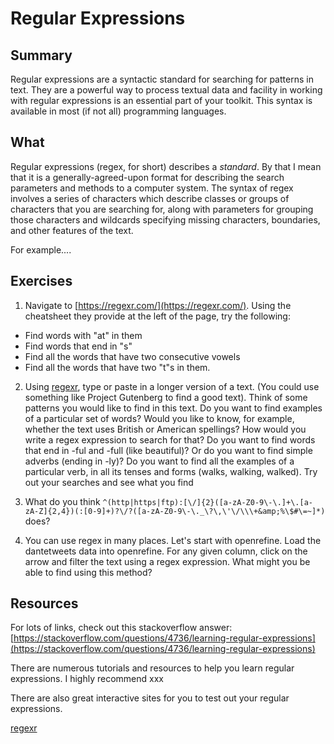 # Regular Expressions

## Summary

Regular expressions are a syntactic standard for searching for patterns in text. They are a powerful way to process textual data and facility in working with regular expressions is an essential part of your toolkit. This syntax is available in most (if not all) programming languages. 

## What

Regular expressions (regex, for short) describes a _standard_. By that I mean that it is a generally-agreed-upon format for describing the search parameters and methods to a computer system. The syntax of regex involves a series of characters which describe classes or groups of characters that you are searching for, along with parameters for grouping those characters and wildcards specifying missing characters, boundaries, and other features of the text. 

For example....





## Exercises

1. Navigate to [https://regexr.com/](https://regexr.com/). Using the cheatsheet they provide at the left of the page, try the following:
- Find words with "at" in them
- Find words that end in "s"
- Find all the words that have two consecutive vowels
- Find all the words that have two "t"s in them.

2. Using [regexr](https://regexr.com), type or paste in a longer version of a text. (You could use something like Project Gutenberg to find a good text). Think of some patterns you would like to find in this text. Do you want to find examples of a particular set of words?  Would you like to know, for example, whether the text uses British or American spellings? How would you write a regex expression to search for that? Do you want to find words that end in -ful and -full (like beautiful)? Or do you want to find simple adverbs (ending in -ly)? Do you want to find all the examples of a particular verb, in all its tenses and forms (walks, walking, walked). Try out your searches and see what you find

3. What do you think `^(http|https|ftp):[\/]{2}([a-zA-Z0-9\-\.]+\.[a-zA-Z]{2,4})(:[0-9]+)?\/?([a-zA-Z0-9\-\._\?\,\'\/\\\+&amp;%\$#\=~]*)` does?

4. You can use regex in many places. Let's start with openrefine. Load the dantetweets data into openrefine. For any given column, click on the arrow and filter the text using a regex expression. What might you be able to find using this method? 



## Resources

For lots of links, check out this stackoverflow answer: [https://stackoverflow.com/questions/4736/learning-regular-expressions](https://stackoverflow.com/questions/4736/learning-regular-expressions)

There are numerous tutorials and resources to help you learn regular expressions. I highly recommend xxx

There are also great interactive sites for you to test out your regular expressions. 

[regexr](http://regexr.com)
